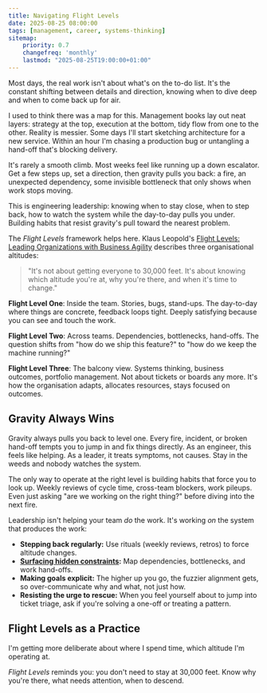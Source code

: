 ```yaml
---
title: Navigating Flight Levels
date: 2025-08-25 08:00:00
tags: [management, career, systems-thinking]
sitemap:
    priority: 0.7
    changefreq: 'monthly'
    lastmod: "2025-08-25T19:00:00+01:00"
---
```


Most days, the real work isn't about what's on the to-do list. It's the constant shifting between details and direction, knowing when to dive deep and when to come back up for air.

I used to think there was a map for this. Management books lay out neat layers: strategy at the top, execution at the bottom, tidy flow from one to the other. Reality is messier. Some days I'll start sketching architecture for a new service. Within an hour I'm chasing a production bug or untangling a hand-off that's blocking delivery.

It's rarely a smooth climb. Most weeks feel like running up a down escalator. Get a few steps up, set a direction, then gravity pulls you back: a fire, an unexpected dependency, some invisible bottleneck that only shows when work stops moving.

This is engineering leadership: knowing when to stay close, when to step back, how to watch the system while the day-to-day pulls you under. Building habits that resist gravity's pull toward the nearest problem.

The *Flight Levels* framework helps here. Klaus Leopold's [Flight Levels: Leading Organizations with Business Agility](https://www.flightlevels.io/book) describes three organisational altitudes:

> "It's not about getting everyone to 30,000 feet. It's about knowing which altitude you're at, why you're there, and when it's time to change."

**Flight Level One**: Inside the team. Stories, bugs, stand-ups. The day-to-day where things are concrete, feedback loops tight. Deeply satisfying because you can see and touch the work.

**Flight Level Two**: Across teams. Dependencies, bottlenecks, hand-offs. The question shifts from "how do we ship this feature?" to "how do we keep the machine running?"

**Flight Level Three**: The balcony view. Systems thinking, business outcomes, portfolio management. Not about tickets or boards any more. It's how the organisation adapts, allocates resources, stays focused on outcomes.

## Gravity Always Wins

Gravity always pulls you back to level one. Every fire, incident, or broken hand-off tempts you to jump in and fix things directly. As an engineer, this feels like helping. As a leader, it treats symptoms, not causes. Stay in the weeds and nobody watches the system.

The only way to operate at the right level is building habits that force you to look up. Weekly reviews of cycle time, cross-team blockers, work pileups. Even just asking "are we working on the right thing?" before diving into the next fire.

Leadership isn't helping your team *do* the work. It's working *on* the system that produces the work:

- **Stepping back regularly:** Use rituals (weekly reviews, retros) to force altitude changes.
- **[Surfacing hidden constraints](/optimising-teams-with-theory-of-constraints):** Map dependencies, bottlenecks, and work hand-offs.
- **Making goals explicit:** The higher up you go, the fuzzier alignment gets, so over-communicate why and what, not just how.
- **Resisting the urge to rescue:** When you feel yourself about to jump into ticket triage, ask if you're solving a one-off or treating a pattern.

## Flight Levels as a Practice

I'm getting more deliberate about where I spend time, which altitude I'm operating at.

*Flight Levels* reminds you: you don't need to stay at 30,000 feet. Know why you're there, what needs attention, when to descend.
